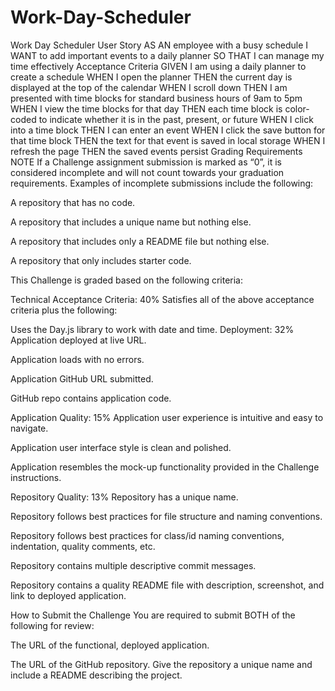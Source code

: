 # Work-Day-Scheduler
Work Day Scheduler
User Story
AS AN employee with a busy schedule
I WANT to add important events to a daily planner
SO THAT I can manage my time effectively
Acceptance Criteria
GIVEN I am using a daily planner to create a schedule
WHEN I open the planner
THEN the current day is displayed at the top of the calendar
WHEN I scroll down
THEN I am presented with time blocks for standard business hours of 9am to 5pm
WHEN I view the time blocks for that day
THEN each time block is color-coded to indicate whether it is in the past, present, or future
WHEN I click into a time block
THEN I can enter an event
WHEN I click the save button for that time block
THEN the text for that event is saved in local storage
WHEN I refresh the page
THEN the saved events persist
Grading Requirements
NOTE
If a Challenge assignment submission is marked as “0”, it is considered incomplete and will not count towards your graduation requirements. Examples of incomplete submissions include the following:

A repository that has no code.

A repository that includes a unique name but nothing else.

A repository that includes only a README file but nothing else.

A repository that only includes starter code.

This Challenge is graded based on the following criteria:

Technical Acceptance Criteria: 40%
Satisfies all of the above acceptance criteria plus the following:

Uses the Day.js library to work with date and time.
Deployment: 32%
Application deployed at live URL.

Application loads with no errors.

Application GitHub URL submitted.

GitHub repo contains application code.

Application Quality: 15%
Application user experience is intuitive and easy to navigate.

Application user interface style is clean and polished.

Application resembles the mock-up functionality provided in the Challenge instructions.

Repository Quality: 13%
Repository has a unique name.

Repository follows best practices for file structure and naming conventions.

Repository follows best practices for class/id naming conventions, indentation, quality comments, etc.

Repository contains multiple descriptive commit messages.

Repository contains a quality README file with description, screenshot, and link to deployed application.

How to Submit the Challenge
You are required to submit BOTH of the following for review:

The URL of the functional, deployed application.

The URL of the GitHub repository. Give the repository a unique name and include a README describing the project.